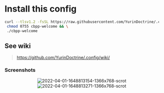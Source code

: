 # Install this config

```sh
curl --tlsv1.2 -fsSL https://raw.githubusercontent.com/YurinDoctrine/.config/artix/.local/bin/cbpp-welcome >cbpp-welcome && \
 chmod 0755 cbpp-welcome && \
 ./cbpp-welcome

```

## See wiki

> <https://github.com/YurinDoctrine/.config/wiki/>

### Screenshots

<p align="center">
  <img src="https://i.ibb.co/yWfcw8d/2022-04-01-1648813154-1366x768-scrot.png" alt="2022-04-01-1648813154-1366x768-scrot" border="0">
  <img src="https://i.ibb.co/Fhb6TSt/2022-04-01-1648813271-1366x768-scrot.png" alt="2022-04-01-1648813271-1366x768-scrot" border="0">
</p>
